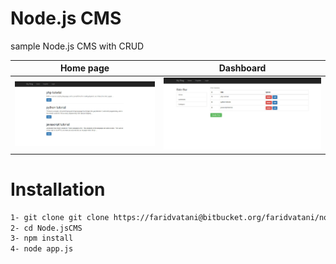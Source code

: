 # Node.js CMS
sample Node.js CMS with CRUD

Home page |      Dashboard
-------- | ---
![myblog](Homepage.jpg) | ![Dashboard](Dashboard.jpg)

# Installation

```bash
1- git clone git clone https://faridvatani@bitbucket.org/faridvatani/node.js-cms.git
2- cd Node.jsCMS
3- npm install
4- node app.js
```
